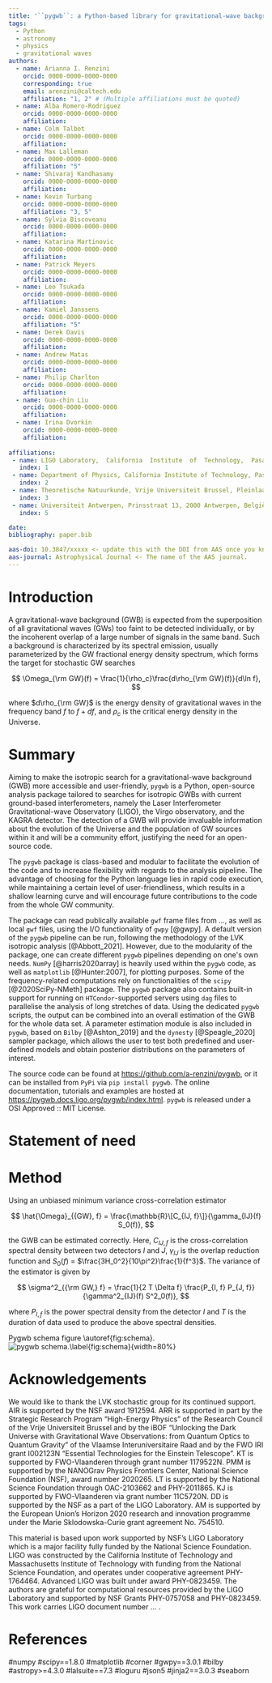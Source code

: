 ```yaml
---
title: '``pygwb``: a Python-based library for gravitational-wave background searches'
tags:
  - Python
  - astronomy
  - physics
  - gravitational waves
authors:
  - name: Arianna I. Renzini
    orcid: 0000-0000-0000-0000
    corresponding: true
    email: arenzini@caltech.edu
    affiliation: "1, 2" # (Multiple affiliations must be quoted)
  - name: Alba Romero-Rodriguez
    orcid: 0000-0000-0000-0000
    affiliation:
  - name: Colm Talbot
    orcid: 0000-0000-0000-0000
    affiliation:
  - name: Max Lalleman
    orcid: 0000-0000-0000-0000
    affiliation: "5"
  - name: Shivaraj Kandhasamy
    orcid: 0000-0000-0000-0000
    affiliation:    
  - name: Kevin Turbang
    orcid: 0000-0000-0000-0000
    affiliation: "3, 5"
  - name: Sylvia Biscoveanu
    orcid: 0000-0000-0000-0000
    affiliation:
  - name: Katarina Martinovic
    orcid: 0000-0000-0000-0000
    affiliation:
  - name: Patrick Meyers
    orcid: 0000-0000-0000-0000
    affiliation:
  - name: Leo Tsukada
    orcid: 0000-0000-0000-0000
    affiliation:
  - name: Kamiel Janssens 
    orcid: 0000-0000-0000-0000
    affiliation: "5"
  - name: Derek Davis
    orcid: 0000-0000-0000-0000
    affiliation:
  - name: Andrew Matas 
    orcid: 0000-0000-0000-0000
    affiliation:   
  - name: Philip Charlton
    orcid: 0000-0000-0000-0000
    affiliation: 
  - name: Guo-chin Liu
    orcid: 0000-0000-0000-0000
    affiliation:
  - name: Irina Dvorkin
    orcid: 0000-0000-0000-0000
    affiliation:
    
affiliations:
 - name: LIGO Laboratory,  California  Institute  of  Technology,  Pasadena,  California  91125,  USA
   index: 1
 - name: Department of Physics, California Institute of Technology, Pasadena, California 91125, USA
   index: 2
 - name: Theoretische Natuurkunde, Vrije Universiteit Brussel, Pleinlaan 2, B-1050 Brussels, Belgium
   index: 3
 - name: Universiteit Antwerpen, Prinsstraat 13, 2000 Antwerpen, België
   index: 5

date: 
bibliography: paper.bib

aas-doi: 10.3847/xxxxx <- update this with the DOI from AAS once you know it.
aas-journal: Astrophysical Journal <- The name of the AAS journal.
---
```


# Introduction

A gravitational-wave background (GWB) is expected from the superposition of all gravitational waves (GWs) too faint to be detected individually, or by the incoherent overlap of a large number of signals in the same band. Such a background is characterized by its spectral emission, usually parameterized by the GW fractional energy density spectrum, which forms the target for stochastic GW searches

$$
\Omega_{\rm GW}(f) = \frac{1}{\rho_c}\frac{d\rho_{\rm GW}(f)}{d\ln f},
$$

where $d\rho_{\rm GW}$ is the energy density of gravitational waves in the frequency band $f$ to $f + df$, and $\rho_c$ is the critical energy density in the Universe.

# Summary

Aiming to make the isotropic search for a gravitational-wave background (GWB) more accessible and user-friendly, `pygwb` is a Python, open-source analysis package tailored to searches for isotropic GWBs with current ground-based interferometers, namely the Laser Interferometer Gravitational-wave Observatory (LIGO), the Virgo observatory, and the KAGRA detector. The detection of a GWB will provide invaluable information about the evolution of the Universe and the population of GW sources within it and will be a community effort, justifying the need for an open-source code.

The `pygwb` package is class-based and modular to facilitate the evolution of the code and to increase flexibility with regards to the analysis pipeline. The advantage of choosing for the Python language lies in rapid code execution, while maintaining a certain level of user-friendliness, which results in a shallow learning curve and will encourage future contributions to the code from the whole GW community. 

The package can read publically available `gwf` frame files from ..., as well as local `gwf` files, using the I/O functionality of `gwpy` [@gwpy]. A default version of the `pygwb` pipeline can be run, following the methodology of the LVK isotropic analysis [@Abbott_2021]. However, due to the modularity of the package, one can create different `pygwb` pipelines depending on one's own needs. `NumPy` [@harris2020array] is heavily used within the `pygwb` code, as well as `matplotlib` [@Hunter:2007], for plotting purposes. Some of the frequency-related computations rely on functionalities of the `scipy` [@2020SciPy-NMeth] package. The `pygwb` package also contains built-in support for running on `HTCondor`-supported servers using `dag` files to parallelise the analysis of long stretches of data. Using the dedicated `pygwb` scripts, the output can be combined into an overall estimation of the GWB for the whole data set. A parameter estimation module is also included in `pygwb`, based on `Bilby` [@Ashton_2019] and the `dynesty` [@Speagle_2020] sampler package, which allows the user to test both predefined and user-defined models and obtain posterior distributions on the parameters of interest. 

The source code can be found at https://github.com/a-renzini/pygwb, or it can be installed from `PyPi` via `pip install pygwb`. The online documentation, tutorials and examples are hosted at https://pygwb.docs.ligo.org/pygwb/index.html. `pygwb` is released under a OSI Approved :: MIT License.

# Statement of need

# Method

Using an unbiased minimum variance cross-correlation estimator 

$$
\hat{\Omega}_{{GW}, f} = \frac{\mathbb{R}\[C_{IJ, f}\]}{\gamma_{IJ}(f) S_0(f)},
$$

the GWB can be estimated correctly. Here, $C_{IJ, f}$ is the cross-correlation spectral density between two detectors $I$ and $J$, $\gamma_{IJ}$ is the overlap reduction function and $S_0(f)$ = $\frac{3H_0^2}{10\pi^2}\frac{1}{f^3}$. The variance of the estimator is given by

$$
\sigma^2_{{\rm GW,} f} = \frac{1}{2 T \Delta f} \frac{P_{I, f} P_{J, f}}{\gamma^2_{IJ}(f) S^2_0(f)},
$$

where $P_{I,f}$ is the power spectral density from the detector $I$ and $T$ is the duration of data used to produce the above spectral densities.

Pygwb schema figure \autoref{fig:schema}.
![pygwb schema.\label{fig:schema}](../docs/pygwb_modules.png){width=80%}


# Acknowledgements

We would like to thank the LVK stochastic group for its continued support. AIR is supported by the NSF award 1912594. ARR is supported in part by the Strategic Research Program “High-Energy Physics” of the Research Council of the Vrije Universiteit Brussel and by the iBOF “Unlocking the
Dark Universe with Gravitational Wave Observations: from Quantum Optics to Quantum Gravity” of the Vlaamse Interuniversitaire Raad and by the FWO IRI grant I002123N “Essential Technologies for the Einstein Telescope”. KT is supported by FWO-Vlaanderen through grant number 1179522N. PMM is supported by the NANOGrav Physics Frontiers Center, National Science Foundation (NSF), award number 2020265. LT is supported by the National Science Foundation through OAC-2103662 and PHY-2011865. KJ is supported by FWO-Vlaanderen via grant number 11C5720N. DD is supported by the NSF as a part of the LIGO Laboratory. AM is supported by the European Union’s Horizon 2020 research and innovation programme under the Marie Sklodowska-Curie grant agreement No. 754510.

This material is based upon work supported by NSF’s LIGO Laboratory which is a major facility fully funded by the National Science Foundation. LIGO was constructed by the California Institute of Technology and Massachusetts Institute of Technology with funding from the National Science Foundation, and operates under cooperative agreement PHY-1764464. Advanced LIGO was built under award PHY-0823459. The authors are grateful for computational resources provided by the LIGO Laboratory and supported by NSF Grants PHY-0757058 and PHY-0823459. This work carries LIGO document number ... .


# References


#numpy
#scipy==1.8.0
#matplotlib
#corner
#gwpy==3.0.1
#bilby
#astropy>=4.3.0
#lalsuite==7.3
#loguru
#json5
#jinja2==3.0.3
#seaborn